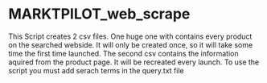 # MARKTPILOT_web_scrape
This Script creates 2 csv files. One huge one with contains every product on the searched webside.
It will only be created once, so it will take some time the first time launched. 
The second csv contains the information aquired from the product page. It will be recreated every launch.
To use the script you must add serach terms in the query.txt file
